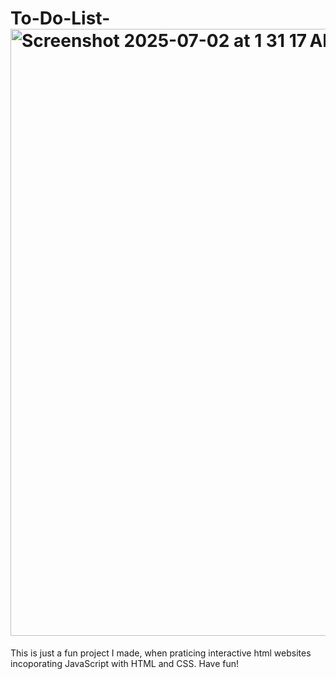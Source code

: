 # To-Do-List-<img width="971" alt="Screenshot 2025-07-02 at 1 31 17 AM" src="https://github.com/user-attachments/assets/e793e287-01a3-4c2b-9d6e-7615321f42bb" />
 This is just a fun project I made, when praticing interactive html websites incoporating JavaScript with HTML and CSS. Have fun! 
 
